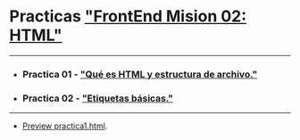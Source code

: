 # Practicas ["FrontEnd Mision 02: HTML"](https://github.com/albertz03/FrontEnd-Mision/tree/main/02%20-%20HTML)
***
* ### Practica 01 - ["Qué es HTML y estructura de archivo."](https://github.com/LaunchX-InnovaccionVirtual/FrontEnd-Mision/blob/main/02%20-%20HTML/temario/1.-queEsHMTL.md)
* ### Practica 02 - ["Etiquetas básicas."](https://github.com/LaunchX-InnovaccionVirtual/FrontEnd-Mision/blob/main/02%20-%20HTML/temario/2.-etiquetasBasicas.md)

***

* [Preview practica1.html](https://htmlpreview.github.io/?https://github.com/albertz03/Practicas-HTML-LaunchX/blob/master/practica1/practica1.html).

